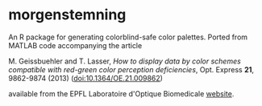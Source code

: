 # morgenstemning

An R package for generating colorblind-safe color palettes. Ported from MATLAB code accompanying the article

M. Geissbuehler and T. Lasser, _How to display data by color schemes compatible with red-green color perception deficiencies_, Opt. Express **21**, 9862-9874 (2013) ([doi:10.1364/OE.21.009862](http://dx.doi.org/10.1364/OE.21.009862))

available from the EPFL Laboratoire d'Optique Biomedicale [website](http://lob.epfl.ch/page-89396-en.html).
